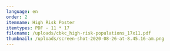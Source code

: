 ```yaml
---
language: en
order: 2
itemname: High Risk Poster
itemtypes: PDF - 11 * 17
filename: /uploads/cbkc_high-risk-populations_17x11.pdf
thumbnail: /uploads/screen-shot-2020-08-26-at-8.45.16-am.png
---
```

